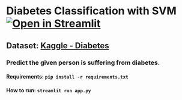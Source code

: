 # Diabetes Classification with SVM  [![Open in Streamlit](https://static.streamlit.io/badges/streamlit_badge_black_white.svg)](https://share.streamlit.io/phonhay103/diabetes01/main/app.py)
## Dataset: [Kaggle - Diabetes](https://www.kaggle.com/c/diabetes-classification)
### Predict the given person is suffering from diabetes.
#### Requirements: `pip install -r requirements.txt`
#### How to run: `streamlit run app.py`
